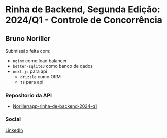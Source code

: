 # Rinha de Backend, Segunda Edição: 2024/Q1 - Controle de Concorrência

## Bruno Noriller

Submissão feita com:

- `nginx` como load balancer
- `better-sqlite3` como banco de dados
- `next.js` para api
  - `drizzle` como ORM
  - `ts` para api

### Repositorio da API

- [Noriller/app-rinha-de-backend-2024-q1](https://github.com/Noriller/app-rinha-de-backend-2024-q1)

### Social

[LinkedIn](https://www.linkedin.com/in/noriller/)
